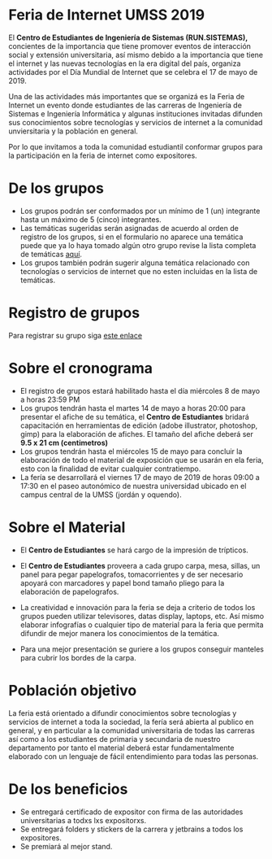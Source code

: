# Feria de Internet UMSS 2019
El **Centro de Estudiantes de Ingeniería de Sistemas (RUN.SISTEMAS),** concientes de la importancia que tiene promover eventos de interacción social y extensión universitaria, así mismo debido a la importancia que tiene el internet y las nuevas tecnologías en la era digital del país, organiza actividades por el Día Mundial de Internet que se celebra el 17 de mayo de 2019.

Una de las actividades más importantes que se organizá es la Feria de Internet un evento donde estudiantes de las carreras de Ingeniería de Sistemas e Ingeniería Informática y algunas instituciones invitadas difunden sus conocimientos sobre tecnologías y servicios de internet a la comunidad unviersitaria y la población en general.

Por lo que invitamos a toda la comunidad estudiantil conformar grupos para la participación en la feria de internet como expositores.

# De los grupos

* Los grupos podrán ser conformados por un mínimo de 1 (un) integrante hasta un máximo de 5 (cinco) integrantes.
* Las temáticas sugeridas serán asignadas de acuerdo al orden de registro de los grupos, si en el formulario no aparece una temática puede que ya lo haya tomado algún otro grupo revise la lista completa de temáticas <a href="https://github.com/isumss/feriadeinternet2019/blob/master/tematicas.md" target="_blank">aquí</a>.
* Los grupos también podrán sugerir alguna temática relacionado con tecnologías o servicios de internet que no esten incluidas en la lista de temáticas.

# Registro de grupos

Para registrar su grupo siga [este enlace](https://on.umss.io/expositoresfi2019)

# Sobre el cronograma

* El registro de grupos estará habilitado hasta el día miércoles 8 de mayo a horas 23:59 PM
* Los grupos tendrán hasta el martes 14 de mayo a horas 20:00 para presentar el afiche de su temática, el **Centro de Estudiantes** bridará capacitación en herramientas de edición (adobe illustrator, photoshop, gimp) para la elaboración de afiches. El tamaño del afiche deberá ser **9.5 x 21 cm (centimetros)**
* Los grupos tendrán hasta el miércoles 15 de mayo para concluir la elaboración de todo el material de exposición que se usarán en ela feria, esto con la finalidad de evitar cualquier contratiempo.
* La fería se desarrollará el viernes 17 de mayo de 2019 de horas 09:00 a 17:30 en el paseo autonómico de nuestra universidad ubicado en el campus central de la UMSS (jordán y oquendo).

# Sobre el Material

* El **Centro de Estudiantes** se hará cargo de la impresión de trípticos.

* El **Centro de Estudiantes** proveera a cada grupo carpa, mesa, sillas, un panel para pegar papelografos, tomacorrientes y de ser necesario apoyará con marcadores y papel bond tamaño pliego para la elaboración de papelografos.

* La creatividad e innovación para la feria se deja a criterio de todos los grupos pueden utilizar televisores, datas display, laptops, etc. Así mismo elaborar infografías o cualquier tipo de material para la feria que permita difundir de mejor manera los conocimientos de la temática.
* Para una mejor presentación se guriere a los grupos conseguir manteles para cubrir los bordes de la carpa.

# Población objetivo
La feria está orientado a difundir conocimientos sobre tecnologías y servicios de internet a toda la sociedad, la fería será abierta al publico en general, y en particular a la comunidad universitaria de todas las carreras así como a los estudiantes de primaria y secundaria de nuestro departamento por tanto el material deberá estar fundamentalmente elaborado con un lenguaje de fácil entendimiento para todas las personas.

# De los beneficios
* Se entregará certificado de expositor con firma de las autoridades universitarias a todxs lxs expositorxs.
* Se entregará folders y stickers de la carrera y jetbrains a todos los expositores.
* Se premiará al mejor stand.

